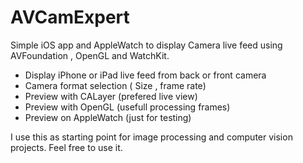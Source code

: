 # AVCamExpert
Simple iOS app and AppleWatch to display Camera live feed using AVFoundation , OpenGL and WatchKit.

* Display iPhone or iPad live feed from back or front camera
* Camera format selection ( Size , frame rate)
* Preview with CALayer (prefered live view)
* Preview with OpenGL (usefull processing frames)
* Preview on AppleWatch (just for testing)


I use this as starting point for image processing and computer vision projects. 
Feel free to use it.
